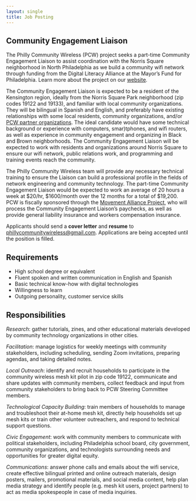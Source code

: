 ```yaml
---
layout: single
title: Job Posting
---
```


## Community Engagement Liaison

The Philly Community Wireless (PCW) project seeks a part-time Community Engagement Liaison to assist coordination with the Norris Square neighborhood in North Philadelphia as we build a community wifi network through funding from the Digital Literacy Alliance at the Mayor’s Fund for Philadelphia. Learn more about the project on our [website](https://phillycommunitywireless.com/).

The Community Engagement Liaison is expected to be a resident of the Kensington region, ideally from the Norris Square Park neighborhood (zip codes 19122 and 19133), and familiar with local community organizations. They will be bilingual in Spanish and English, and preferably have existing relationships with some local residents, community organizations, and/or [PCW partner organizations](https://phillycommunitywireless.com/people/). The ideal candidate would have some technical background or experience with computers, smar)tphones, and wifi routers, as well as experience in community engagement and organizing in Black and Brown neighborhoods. The Community Engagement Liaison will be expected to work with residents and organizations around Norris Square to ensure our wifi network, public relations work, and programming and training events reach the community.

The Philly Community Wireless team will provide any necessary technical training to ensure the Liaison can build a professional profile in the fields of network engineering and community technology. The part-time Community Engagement Liaison would be expected to work an average of 20 hours a week at $20/hr, $1600/month over the 12 months for a total of $19,200. PCW is fiscally sponsored through the [Movement Alliance Project](https://movementalliance.org/about/), who will process the Community Engagement Liaison’s paychecks, as well as provide general liability insurance and workers compensation insurance.

Applicants should send a **cover letter** and **resume** to phillycommunitywireless@gmail.com. Applications are being accepted until the position is filled.

## Requirements

- High school degree or equivalent
- Fluent spoken and written communication in English and Spanish
- Basic technical know-how with digital technologies
- Willingness to learn
- Outgoing personality, customer service skills

## Responsibilities

*Research*: gather tutorials, zines, and other educational materials developed by community technology organizations in other cities.

*Facilitation*: manage logistics for weekly meetings with community stakeholders, including scheduling, sending Zoom invitations, preparing agendas, and taking detailed notes.

*Local Outreach*: identify and recruit households to participate in the community wireless mesh kit pilot in zip code 19122, communicate and share updates with community members, collect feedback and input from community stakeholders to bring back to PCW Steering Committee members.

*Technological Capacity Building*: train members of households to manage and troubleshoot their at-home mesh kit,  directly help households set up mesh kits or train other volunteer outreachers, and respond to technical support questions.

*Civic Engagement*: work with community members to communicate with political stakeholders, including Philadelphia school board, city government, community organizations, and technologists surrounding needs and opportunities for greater digital equity.

*Communications*: answer phone calls and emails about the wifi service, create effective bilingual printed and online outreach materials, design posters, mailers, promotional materials, and social media content, help plan media strategy and identify people (e.g. mesh kit users, project partners) to act as media spokespeople in case of media inquiries.
